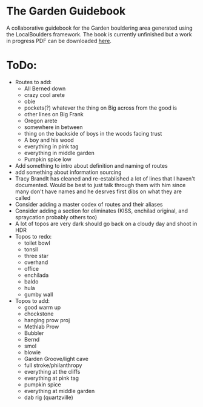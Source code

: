 # The Garden Guidebook
 A collaborative guidebook for the Garden bouldering area generated using the LocalBoulders framework. The book is currently unfinished but a work in progress PDF can be downloaded [here](https://github.com/AndrewChild/The-Garden-Guidebook/raw/main/guideBook.pdf).

# ToDo:
- Routes to add:
	- All Berned down
	- crazy cool arete
	- obie
	- pockets(?) whatever the thing on Big across from the good is
	- other lines on Big Frank
	- Oregon arete
	- somewhere in between
	- thing on the backside of boys in the woods facing trust
	- A boy and his wood
	- everything in pink tag
	- everything in middle garden
	- Pumpkin spice low
- Add something to intro about definition and naming of routes
- add something about information sourcing
- Tracy Brandlt has cleaned and re-established a lot of lines that I haven't documented. Would be best to just talk through them with him since many don't have names and he desrves first dibs on what they are called
- Consider adding a master codex of routes and their aliases
- Consider adding a section for eliminates (KISS, enchilad original, and spraycation probably others too)
- A lot of topos are very dark should go back on a cloudy day and shoot in HDR
- Topos to redo:
	- toilet bowl
	- tonsil
	- three star
	- overhand
	- office
	- enchilada
	- baldo
	- hula
	- gumby wall
- Topos to add:
	- good warm up
	- chockstone
	- hanging prow proj
	- Methlab Prow
	- Bubbler
	- Bernd
	- smol
	- blowie
	- Garden Groove/light cave
	- full stroke/philanthropy
	- everything at the cliffs
	- everything at pink tag
	- pumpkin spice
	- everything at middle garden
	- dab rig (quartzville)
